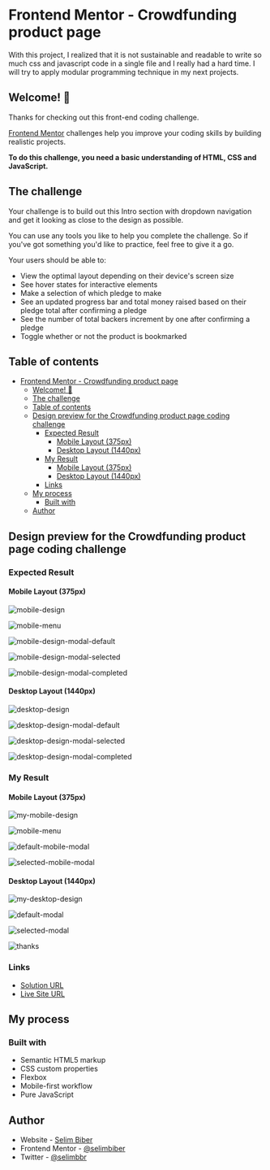 # Frontend Mentor - Crowdfunding product page

With this project, I realized that it is not sustainable and readable to write so much css and javascript code in a single file and I really had a hard time. I will try to apply modular programming technique in my next projects.

## Welcome! 👋

Thanks for checking out this front-end coding challenge.

[Frontend Mentor](https://www.frontendmentor.io) challenges help you improve your coding skills by building realistic projects.

**To do this challenge, you need a basic understanding of HTML, CSS and JavaScript.**

## The challenge

Your challenge is to build out this Intro section with dropdown navigation and get it looking as close to the design as possible.

You can use any tools you like to help you complete the challenge. So if you've got something you'd like to practice, feel free to give it a go.

Your users should be able to:

- View the optimal layout depending on their device's screen size
- See hover states for interactive elements
- Make a selection of which pledge to make
- See an updated progress bar and total money raised based on their pledge total after confirming a pledge
- See the number of total backers increment by one after confirming a pledge
- Toggle whether or not the product is bookmarked

## Table of contents

- [Frontend Mentor - Crowdfunding product page](#frontend-mentor---crowdfunding-product-page)
  - [Welcome! 👋](#welcome-)
  - [The challenge](#the-challenge)
  - [Table of contents](#table-of-contents)
  - [Design preview for the Crowdfunding product page coding challenge](#design-preview-for-the-crowdfunding-product-page-coding-challenge)
    - [Expected Result](#expected-result)
      - [Mobile Layout (375px)](#mobile-layout-375px)
      - [Desktop Layout (1440px)](#desktop-layout-1440px)
    - [My Result](#my-result)
      - [Mobile Layout (375px)](#mobile-layout-375px-1)
      - [Desktop Layout (1440px)](#desktop-layout-1440px-1)
    - [Links](#links)
  - [My process](#my-process)
    - [Built with](#built-with)
  - [Author](#author)

## Design preview for the Crowdfunding product page coding challenge

### Expected Result

#### Mobile Layout (375px)

![mobile-design](https://github.com/selimbiber/Pure-JavaScript-Projects/assets/117529414/81daa72b-2954-4e40-a252-384bb71ebe35)

![mobile-menu](https://github.com/selimbiber/Pure-JavaScript-Projects/assets/117529414/f3e7ee0b-3a8d-4b6f-80e5-95939f90f133)

![mobile-design-modal-default](https://github.com/selimbiber/Pure-JavaScript-Projects/assets/117529414/df64d555-2a54-4ed8-909b-4ea033b81281)

![mobile-design-modal-selected](https://github.com/selimbiber/Pure-JavaScript-Projects/assets/117529414/597a6f9b-ade8-43c7-86df-ff2667a5f8f6)

![mobile-design-modal-completed](https://github.com/selimbiber/Pure-JavaScript-Projects/assets/117529414/a7f4a769-2d5e-4cac-814e-050a3bb06014)

#### Desktop Layout (1440px)

![desktop-design](https://github.com/selimbiber/Pure-JavaScript-Projects/assets/117529414/2a27a40a-9b2c-4cec-8d5b-5151e7d6467b)

![desktop-design-modal-default](https://github.com/selimbiber/Pure-JavaScript-Projects/assets/117529414/7016c105-d3de-4f5c-9fd8-55e0f61260de)

![desktop-design-modal-selected](https://github.com/selimbiber/Pure-JavaScript-Projects/assets/117529414/e923497c-dcdd-4773-a892-4873c252fc02)

![desktop-design-modal-completed](https://github.com/selimbiber/Pure-JavaScript-Projects/assets/117529414/7e892c7f-66fa-4c5e-b284-125d2e605013)

### My Result

#### Mobile Layout (375px)

![my-mobile-design](https://github.com/selimbiber/Pure-JavaScript-Projects/assets/117529414/42a9858b-635b-4e61-8557-b0570cfb54c7)

![mobile-menu](https://github.com/selimbiber/Pure-JavaScript-Projects/assets/117529414/09e2bbdb-5d95-4b82-8f48-96924de279be)

![default-mobile-modal](https://github.com/selimbiber/Pure-JavaScript-Projects/assets/117529414/afe000c3-45d8-4fc6-b2f5-290846219abd)

![selected-mobile-modal](https://github.com/selimbiber/Pure-JavaScript-Projects/assets/117529414/b20662c2-9325-4e33-a2bc-961b827c8eba)

#### Desktop Layout (1440px)

![my-desktop-design](https://github.com/selimbiber/Pure-JavaScript-Projects/assets/117529414/fb8b0e5c-5b72-4801-aa42-6eee8cbf2e2a)

![default-modal](https://github.com/selimbiber/Pure-JavaScript-Projects/assets/117529414/9196c259-bd54-4ffd-b81a-adae2d2b3d9d)

![selected-modal](https://github.com/selimbiber/Pure-JavaScript-Projects/assets/117529414/51c1406e-1f9f-4f3e-9c48-07b4bac6bee3)

![thanks](https://github.com/selimbiber/Pure-JavaScript-Projects/assets/117529414/f19f7866-67da-454a-90eb-5cca590fda51)

### Links

- [Solution URL](https://www.frontendmentor.io/solutions/crowdfunding-product-page-23zuFrCDhl)
- [Live Site URL](https://selimbiber.github.io/Pure-JavaScript-Projects/CrowdfundingProductPage/)

## My process

### Built with

- Semantic HTML5 markup
- CSS custom properties
- Flexbox
- Mobile-first workflow
- Pure JavaScript

## Author

- Website - [Selim Biber](https://www.selimbiber.dev)
- Frontend Mentor - [@selimbiber](https://www.frontendmentor.io/profile/selimbiber)
- Twitter - [@selimbbr](https://www.twitter.com/selimbbr)
